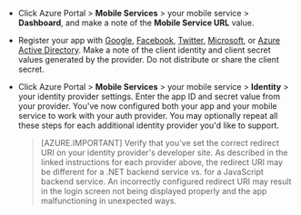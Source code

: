 
* Click Azure Portal > **Mobile Services** > your mobile service > **Dashboard**, and make a note of the **Mobile Service URL** value.

* Register your app with [Google](mobile-services-how-to-register-google-authentication.md), [Facebook](mobile-services-how-to-register-facebook-authentication.md), [Twitter](mobile-services-how-to-register-twitter-authentication.md), [Microsoft](mobile-services-how-to-register-microsoft-authentication.md), or [Azure Active Directory](mobile-services-how-to-register-active-directory-authentication.md). Make a note of the client identity and client secret values generated by the provider. Do not distribute or share the client secret.

* Click Azure Portal > **Mobile Services** > your mobile service > **Identity** > your identity provider settings. Enter the app ID and secret value from your provider. You've now configured both your app and your mobile service to work with your auth provider. You may optionally repeat all these steps for each additional identity provider you'd like to support.

    > [AZURE.IMPORTANT] Verify that you've set the correct redirect URI on your identity provider's developer site. As described in the linked instructions for each provider above, the redirect URI may be different for a .NET backend service vs. for a JavaScript backend service. An incorrectly configured redirect URI may result in the login screen not being displayed properly and the app malfunctioning in unexpected ways.
